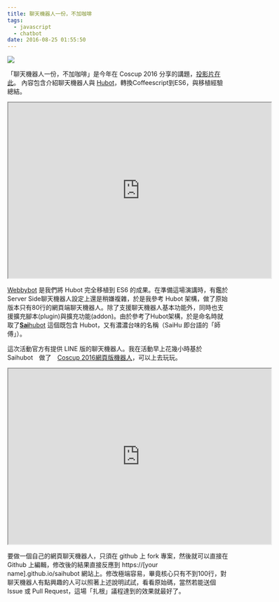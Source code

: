 ```yaml
---
title: 聊天機器人一份，不加咖啡
tags:
  - javascript
  - chatbot
date: 2016-08-25 01:55:50
---
```


[![](https://3.bp.blogspot.com/-3vup0pGDk6g/V75MUn5HqWI/AAAAAAAAEO8/Uv_Lecp99y0JNUZD090iVyxi-g92-fXJwCLcB/s640/2016-08-25%2B09-33-23%2B%25E7%259A%2584%25E8%259E%25A2%25E5%25B9%2595%25E6%2593%25B7%25E5%259C%2596.png)](https://3.bp.blogspot.com/-3vup0pGDk6g/V75MUn5HqWI/AAAAAAAAEO8/Uv_Lecp99y0JNUZD090iVyxi-g92-fXJwCLcB/s1600/2016-08-25%2B09-33-23%2B%25E7%259A%2584%25E8%259E%25A2%25E5%25B9%2595%25E6%2593%25B7%25E5%259C%2596.png)

「聊天機器人一份，不加咖啡」是今年在 Coscup 2016 分享的講題，[投影片在此](https://hackmd.io/p/HJ7dfgVc#/)。
內容包含介紹聊天機器人與 [Hubot](https://github.com/github/hubot)，轉換Coffeescript到ES6，與移植經驗總結。

<iframe src="https://hackmd.io/p/HJ7dfgVc#/" height="400px" width="600px" align="center"></iframe>

[Webbybot](https://github.com/gasolin/webbybot) 是我們將 Hubot 完全移植到 ES6 的成果。在準備這場演講時，有鑑於Server Side聊天機器人設定上還是稍嫌複雜，於是我參考 Hubot 架構，做了原始版本只有80行的網頁端聊天機器人。除了支援聊天機器人基本功能外，同時也支援擴充腳本(plugin)與擴充功能(addon)。由於參考了Hubot架構，於是命名時就取了[**Sai**hubot](https://gasolin.github.io/saihubot/) 這個既包含 Hubot，又有濃濃台味的名稱（SaiHu 即台語的「師傅」）。

這次活動官方有提供 LINE 版的聊天機器人。我在活動早上花幾小時基於 Saihubot　做了　[Coscup 2016網頁版機器人](https://gasolin.github.io/cosbot/)，可以上去玩玩。

<iframe src="https://gasolin.github.io/cosbot/" height="400px" width="600px" align="center"></iframe>

要做一個自己的網頁聊天機器人，只須在 github 上 fork 專案，然後就可以直接在 Github 上編輯，修改後的結果直接反應到 https://[your name].github.io/saihubot 網站上。修改極端容易，畢竟核心只有不到100行，對聊天機器人有點興趣的人可以照著上述說明試試，看看原始碼，當然若能送個 Issue 或 Pull Request，這場「扎根」議程達到的效果就最好了。
